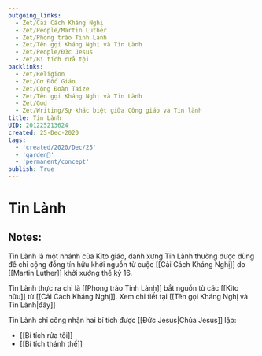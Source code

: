 ```yaml
---
outgoing_links:
  - Zet/Cải Cách Kháng Nghị
  - Zet/People/Martin Luther
  - Zet/Phong trào Tinh Lành
  - Zet/Tên gọi Kháng Nghị và Tin Lành
  - Zet/People/Đức Jesus
  - Zet/Bí tích rửa tội
backlinks:
  - Zet/Religion
  - Zet/Cơ Đốc Giáo
  - Zet/Cộng Đoàn Taize
  - Zet/Tên gọi Kháng Nghị và Tin Lành
  - Zet/God
  - Zet/Writing/Sự khác biệt giữa Công giáo và Tin lành
title: Tin Lành
UID: 201225213624
created: 25-Dec-2020
tags:
  - 'created/2020/Dec/25'
  - 'garden🏡'
  - 'permanent/concept'
publish: True
---
```

# Tin Lành

## Notes:
Tin Lành là một nhánh của Kito giáo, danh xưng Tin Lành thường được dùng để chỉ cộng đồng tín hữu khởi nguồn từ cuộc [[Cải Cách Kháng Nghị]] do  [[Martin Luther]]  khởi xướng thế kỷ 16.

Tin Lành thực ra chỉ là [[Phong trào Tinh Lành]] bắt nguồn từ các [[Kito hữu]] từ [[Cải Cách Kháng Nghị]]. Xem chi tiết tại [[Tên gọi Kháng Nghị và Tin Lành|đây]]

Tin Lành chỉ công nhận hai bí tích được [[Đức Jesus|Chúa Jesus]] lập:

- [[Bí tích rửa tội]]
- [[Bí tích thánh thể]]

